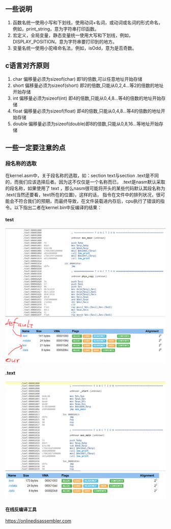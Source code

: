 ## 一些说明
1. 函数名统一使用小写和下划线，使用动词+名词，或动词或名词的形式命名，例如，print_string，意为字符串打印函数。
2. 宏定义，全局变量，静态变量统一使用大写和下划线，例如，DISPLAY_POSITION，意为字符串要打印到的地方。
3. 变量名统一使用小驼峰命名法，例如，isOdd，意为是否奇数。

## c语言对齐原则
1. char 偏移量必须为sizeof(char) 即1的倍数,可以任意地址开始存储
2. short 偏移量必须为sizeof(short) 即2的倍数,只能从0,2,4...等2的倍数的地址开始存储
3. int 偏移量必须为sizeof(int) 即4的倍数,只能从0,4,8...等4的倍数的地址开始存储
4. float 偏移量必须为sizeof(float) 即4的倍数,只能从0,4,8...等4的倍数的地址开始存储
5. double 偏移量必须为sizeof(double)即8的倍数,只能从0,8,16...等地址开始存储

## 一些一定要注意的点
### 段名称的选取
在kernel.asm中，关于段名称的选取，如：section text与section .text是不同的，而我们应该选择后者。因为这不仅仅是一个名称而已，
.text是nasm默认采取的段名称，如果使用了 text ，那么nasm很可能将开头的某些代码默认其段名称为 .text(当然还要看，text所在的位置)，这样的话，
指令在文件中的排列状况，很可能会不符合我们的预期，而最终导致，在文件装载进内存后，cpu执行了错误的指令。以下指出二者在kernel.bin中反编译的结果：
#### test
![section-text1](../../img/section-text1.PNG)
![section-text2](../../img/section-text2.PNG)
#### .text
![section-.text1](../../img/section-.text1.PNG)
![section-.text1](../../img/section-.text2.PNG)
#### 在线反编译工具
https://onlinedisassembler.com